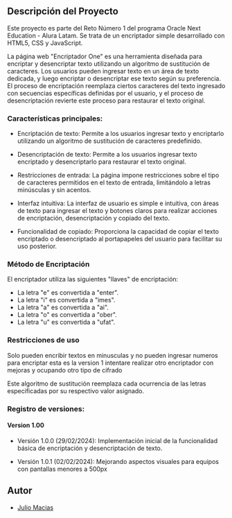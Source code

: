 ## Descripción del Proyecto

Este proyecto es parte del Reto Número 1 del programa Oracle Next Education - Alura Latam. Se trata de un encriptador simple desarrollado con HTML5, CSS y JavaScript.

La página web "Encriptador One" es una herramienta diseñada para encriptar y desencriptar texto utilizando un algoritmo de sustitución de caracteres. Los usuarios pueden ingresar texto en un área de texto dedicada, y luego encriptar o desencriptar ese texto según su preferencia. El proceso de encriptación reemplaza ciertos caracteres del texto ingresado con secuencias específicas definidas por el usuario, y el proceso de desencriptación revierte este proceso para restaurar el texto original.

### Características principales:

- Encriptación de texto: Permite a los usuarios ingresar texto y encriptarlo utilizando un algoritmo de sustitución de caracteres predefinido.

- Desencriptación de texto: Permite a los usuarios ingresar texto encriptado y desencriptarlo para restaurar el texto original.

- Restricciones de entrada: La página impone restricciones sobre el tipo de caracteres permitidos en el texto de entrada, limitándolo a letras minúsculas y sin acentos.

- Interfaz intuitiva: La interfaz de usuario es simple e intuitiva, con áreas de texto para ingresar el texto y botones claros para realizar acciones de encriptación, desencriptación y copiado del texto.

- Funcionalidad de copiado: Proporciona la capacidad de copiar el texto encriptado o desencriptado al portapapeles del usuario para facilitar su uso posterior.

### Método de Encriptación

El encriptador utiliza las siguientes "llaves" de encriptación:

- La letra "e" es convertida a "enter".
- La letra "i" es convertida a "imes".
- La letra "a" es convertida a "ai".
- La letra "o" es convertida a "ober".
- La letra "u" es convertida a "ufat".

### Restricciones de uso

Solo pueden encribir textos en minusculas y no pueden ingresar numeros para encriptar esta es la version 1 
intentare realizar otro encriptador con mejoras y ocupando otro tipo de cifrado

Este algoritmo de sustitución reemplaza cada ocurrencia de las letras especificadas por su respectivo valor asignado.

### Registro de versiones:
#### Version 1.00
- Versión 1.0.0 (29/02/2024): Implementación inicial de la funcionalidad básica de encriptación y desencriptación de texto.

- Versión 1.0.1 (02/02/2024): Mejorando aspectos visuales para equipos con pantallas menores a 500px

## Autor

- [Julio Macias](https://github.com/jamzlibra)
